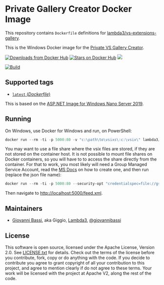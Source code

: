 # Private Gallery Creator Docker Image

This repository contains `Dockerfile` definitions for
[lambda3/vs-extensions-gallery](https://github.com/lambda3/docker-vs-extensions-gallery).

This is the Windows Docker image for the
[Private VS Gallery Creator](https://github.com/madskristensen/PrivateGalleryCreator/).

[![Downloads from Docker Hub](https://img.shields.io/docker/pulls/lambda3/vs-extensions-gallery.svg)](https://hub.docker.com/r/lambda3/vs-extensions-gallery)
[![Stars on Docker Hub](https://img.shields.io/docker/stars/lambda3/vs-extensions-gallery.svg)](https://hub.docker.com/r/lambda3/vs-extensions-gallery) [![](https://images.microbadger.com/badges/image/lambda3/vs-extensions-gallery.svg)](https://microbadger.com/images/lambda3/vs-extensions-gallery "Get your own image badge on microbadger.com")

[![Build](https://github.com/lambda3/docker-vs-extensions-gallery/actions/workflows/build.yml/badge.svg?branch=main)](https://github.com/lambda3/docker-vs-extensions-gallery/actions/workflows/build.yml)

## Supported tags

* [`latest` (*Dockerfile*)](https://github.com/lambda3/docker-vs-extensions-gallery/blob/master/Dockerfile)

This is based on the
[ASP.NET Image for Windows Nano Server 2019](https://hub.docker.com/_/microsoft-dotnet-aspnet).

## Running

On Windows, use Docker for Windows and run, on PowerShell:

````powershell
docker run --rm -ti -p 5000:80 -v "c:\path\to\vsixs\:c:\vsix\" lambda3/vs-extensions-gallery
````

You may want to use a file share where the vsix files are stored, if they are
not stored on the container host. It is not possible to mount file shares on
Docker containers, so you will have to to access the share directly from the
container. For that to work, you most likely will need a Group Managed Service
Account, read the
[MS Docs](https://docs.microsoft.com/en-us/virtualization/windowscontainers/manage-containers/manage-serviceaccounts)
on how to create one, and then run (replace the json file name):

````powershell
docker run --rm -ti -p 5000:80 --security-opt "credentialspec=file://gsma.json" -e PGC_VSIX_LOCATION=\\myserver\myshare lambda3/vs-extensions-gallery
````

Then navigate to [http://localhost:5000/feed.xml](http://localhost:5000/feed.xml).

## Maintainers

* [Giovanni Bassi](http://blog.lambda3.com.br/L3/giovannibassi/), aka Giggio, [Lambda3](http://www.lambda3.com.br), [@giovannibassi](https://twitter.com/giovannibassi)

## License

This software is open source, licensed under the Apache License, Version 2.0.
See [LICENSE.txt](https://github.com/lambda3/docker-vs-extensions-gallery/blob/master/LICENSE.txt) for details.
Check out the terms of the license before you contribute, fork, copy or do anything
with the code. If you decide to contribute you agree to grant copyright of all your contribution to this project, and agree to
mention clearly if do not agree to these terms. Your work will be licensed with the project at Apache V2, along the rest of the code.
